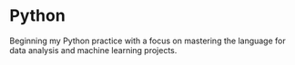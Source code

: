 # Python
Beginning my Python practice with a focus on mastering the language for data analysis and machine learning projects.

